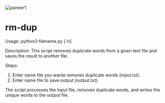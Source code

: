 
![paneer1](https://github.com/user-attachments/assets/1a1e442f-9d71-46bf-b553-e3976c0ee32f)

# rm-dup

Usage:
  python3 filename.py [-h]

Description:
  This script removes duplicate words from a given text file and saves the result to another file.

Steps:
  1. Enter name file you wante removes duplicate words (input.txt).
  2. Enter name file to save output (output.txt).

  The script processes the input file, removes duplicate words, and writes the unique words to the output file.
